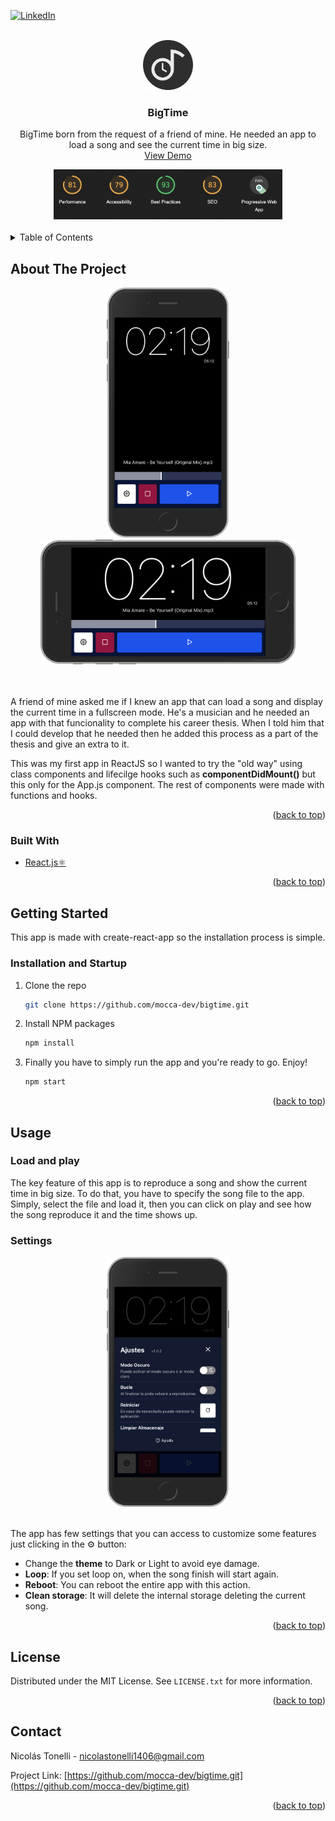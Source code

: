 <div id="top"></div>

[![LinkedIn][linkedin-shield]][linkedin-url]

<!-- PROJECT LOGO -->
<br />
<div align="center">
  <a href="https://github.com/github_username/repo_name">
    <img src="images/logo.png" alt="Logo" width="80" height="80">
  </a>

<h3 align="center">BigTime</h3>

  <p align="center">
    BigTime born from the request of a friend of mine. He needed an app to load a song and see the current time in big size.
    <br />
    <a href="https://bigtime.surge.sh/">View Demo</a>
  </p>
</div>

<div align="center">
  <img src="images/lighthouse-score.png" alt="Logo" height="80">
</div>
<br>

<!-- TABLE OF CONTENTS -->
<details>
  <summary>Table of Contents</summary>
  <ol>
    <li>
      <a href="#about-the-project">About The Project</a>
      <ul>
        <li><a href="#built-with">Built With</a></li>
      </ul>
    </li>
    <li>
      <a href="#getting-started">Getting Started</a>
      <ul>
        <li><a href="#prerequisites">Installation and Startup</a></li>
      </ul>
    </li>
    <li><a href="#usage">Usage</a>
      <ul>
        <li><a href="#prerequisites">Load and play</a></li>
        <li><a href="#prerequisites">Settings</a></li>
      </ul>
    </li>
    <li><a href="#license">License</a></li>
    <li><a href="#contact">Contact</a></li>
  </ol>
</details>

<!-- ABOUT THE PROJECT -->

## About The Project

<div align="center">
  <img src="images/bigtime-screenshot.png" alt="Logo" height="400"> <img src="images/bigtime-screenshot-landscape.png" alt="Logo" height="200">
</div>
<br>
<br>
<p>A friend of mine asked me if I knew an app that can load a song and display the current time in a fullscreen mode. He's a musician and he needed an app with that funcionality to complete his career thesis. When I told him that I could develop that he needed then he added this process as a part of the thesis and give an extra to it.
</p>
<p>
This was my first app in ReactJS so I wanted to try the "old way" using class components and lifecilge hooks such as <strong>componentDidMount()</strong> but this only for the App.js component. The rest of components were made with functions and hooks.
</p>

<p align="right">(<a href="#top">back to top</a>)</p>

### Built With

- [React.js⚛️](https://reactjs.org/)

<p align="right">(<a href="#top">back to top</a>)</p>

<!-- GETTING STARTED -->

## Getting Started

This app is made with create-react-app so the installation process is simple.

### Installation and Startup

1. Clone the repo
   ```sh
   git clone https://github.com/mocca-dev/bigtime.git
   ```
2. Install NPM packages
   ```sh
   npm install
   ```
3. Finally you have to simply run the app and you're ready to go. Enjoy!
   ```sh
   npm start
   ```

<p align="right">(<a href="#top">back to top</a>)</p>

<!-- USAGE EXAMPLES -->

## Usage

### Load and play

The key feature of this app is to reproduce a song and show the current time in big size. To do that, you have to specify the song file to the app. Simply, select the file and load it, then you can click on play and see how the song reproduce it and the time shows up.

### Settings

<div  align="center">
  <img src="images/bigtime-settings.png" alt="Logo" height="400">
</div>
<br>

The app has few settings that you can access to customize some features just clicking in the ⚙️ button:

<ul>
  <li>
    Change the <strong>theme</strong> to Dark or Light to avoid eye damage. 
  </li>
  <li>
    <strong>Loop</strong>: If you set loop on, when the song finish will start again.
  </li>
  <li>
    <strong>Reboot</strong>: You can reboot the entire app with this action.
  </li>
  <li>
    <strong>Clean storage</strong>: It will delete the internal storage deleting the current song.
  </li>
</ul>

<p align="right">(<a href="#top">back to top</a>)</p>

<!-- LICENSE -->

## License

Distributed under the MIT License. See `LICENSE.txt` for more information.

<p align="right">(<a href="#top">back to top</a>)</p>

<!-- CONTACT -->

## Contact

Nicolás Tonelli - nicolastonelli1406@gmail.com

Project Link: [https://github.com/mocca-dev/bigtime.git](https://github.com/mocca-dev/bigtime.git)

<p align="right">(<a href="#top">back to top</a>)</p>

<!-- MARKDOWN LINKS & IMAGES -->
<!-- https://www.markdownguide.org/basic-syntax/#reference-style-links -->

[contributors-shield]: https://img.shields.io/github/contributors/github_username/repo_name.svg?style=for-the-badge
[contributors-url]: https://github.com/github_username/repo_name/graphs/contributors
[forks-shield]: https://img.shields.io/github/forks/github_username/repo_name.svg?style=for-the-badge
[forks-url]: https://github.com/github_username/repo_name/network/members
[stars-shield]: https://img.shields.io/github/stars/github_username/repo_name.svg?style=for-the-badge
[stars-url]: https://github.com/github_username/repo_name/stargazers
[issues-shield]: https://img.shields.io/github/issues/github_username/repo_name.svg?style=for-the-badge
[issues-url]: https://github.com/github_username/repo_name/issues
[license-shield]: https://img.shields.io/github/license/github_username/repo_name.svg?style=for-the-badge
[license-url]: https://github.com/github_username/repo_name/blob/master/LICENSE.txt
[linkedin-shield]: https://img.shields.io/badge/-LinkedIn-black.svg?style=for-the-badge&logo=linkedin&colorB=555
[linkedin-url]: https://linkedin.com/in//nicolás-tonelli-181624b9/
[product-screenshot]: images/screenshot.png
